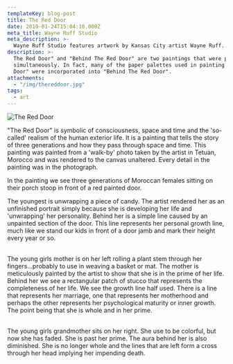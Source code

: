 ```yaml
---
templateKey: blog-post
title: The Red Door
date: 2019-01-24T15:04:10.000Z
meta_title: Wayne Ruff Studio
meta_description: >-
  Wayne Ruff Studio features artwork by Kansas City artist Wayne Ruff.
description: >-
  The Red Door" and "Behind The Red Door" are two paintings that were painted
  simultaneously. In fact, many of the paper palettes used in painting "The Red
  Door" were incorporated into "Behind The Red Door".
attachments:
  - "/img/thereddoor.jpg"
tags:
  - art
---
```

![The Red Door](/img/thereddoor.jpg)

  "The Red Door" is symbolic of consciousness, space and time and the 'so-called'  realism of the human exterior life. It is a painting that tells the story of three generations and how they pass through space and time. This painting was painted from a 'walk-by' photo taken by the artist in Tetuan, Morocco and was rendered to the canvas unaltered. Every detail in the painting was in the photograph. 

  In the painting we see three generations of Moroccan females sitting on their porch stoop in front of a red painted door. 

  The youngest is unwrapping a piece of candy. The artist rendered her as an unfinished portrait simply because she is developing her life and 'unwrapping' her personality. Behind her is a simple line caused by an unpainted section of the door. This line represents her personal growth line, much like we stand our kids in front of a door jamb and mark their height every year or so. 

\
   The young girls mother is on her left rolling a plant stem through her fingers...probably to use in weaving a basket or mat. The mother is meticulously painted by the artist to show that she is in the prime of her life. Behind her we see a rectangular patch of stucco that represents the completeness of her life. We see the growth line half used. There is a line that represents her marriage, one that represents her motherhood and perhaps the other represents her psychological maturity or inner growth. The point being that she is whole and in her prime.

\
  The young girls grandmother sits on her right. She use to be colorful, but now she has faded. She is past her prime. The aura behind her is also diminished. She is no longer whole and the lines that are left form a cross through her head implying her impending death.
